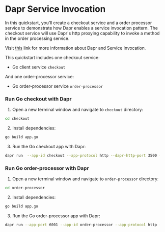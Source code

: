 # Dapr Service Invocation

In this quickstart, you'll create a checkout service and a order processor service to demonstrate how Dapr enables a service invocation pattern. The checkout service will use Dapr's http proxying capability to invoke a method in the order processing service.

Visit [this](https://docs.dapr.io/developing-applications/building-blocks/service-invocation/) link for more information about Dapr and Service Invocation.

This quickstart includes one checkout service:

- Go client service `checkout` 

And one order-processor service: 
 
- Go order-processor service `order-processor`

### Run Go checkout with Dapr

1. Open a new terminal window and navigate to `checkout` directory: 

```bash
cd checkout
```

2. Install dependencies: 

<!-- STEP
name: Install Go dependencies
working_dir: ./checkout
-->

```bash
go build app.go
```

3. Run the Go checkout app with Dapr: 
    
```bash
dapr run  --app-id checkout --app-protocol http --dapr-http-port 3500 -- go run app.go
```

<!-- END_STEP -->
### Run Go order-processor with Dapr

1. Open a new terminal window and navigate to `order-processor` directory: 

```bash
cd order-processor
```

2. Install dependencies: 

<!-- STEP
name: Install Go dependencies
working_dir: ./order-processor
-->

```bash
go build app.go
```

3. Run the Go order-processor app with Dapr: 

```bash
dapr run --app-port 6001 --app-id order-processor --app-protocol http --dapr-http-port 3501 -- go run app.go
```

<!-- END_STEP -->

